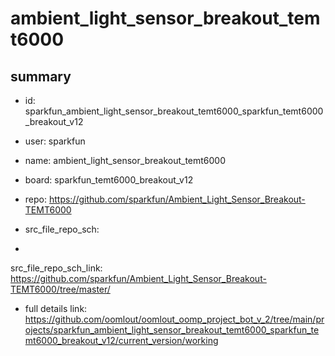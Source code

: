 # ambient_light_sensor_breakout_temt6000
 
## summary 
* id: sparkfun_ambient_light_sensor_breakout_temt6000_sparkfun_temt6000_breakout_v12
* user: sparkfun
* name: ambient_light_sensor_breakout_temt6000
* board: sparkfun_temt6000_breakout_v12
* repo: https://github.com/sparkfun/Ambient_Light_Sensor_Breakout-TEMT6000



* src_file_repo_sch: 
*
 src_file_repo_sch_link: https://github.com/sparkfun/Ambient_Light_Sensor_Breakout-TEMT6000/tree/master/
* full details link: https://github.com/oomlout/oomlout_oomp_project_bot_v_2/tree/main/projects/sparkfun_ambient_light_sensor_breakout_temt6000_sparkfun_temt6000_breakout_v12/current_version/working  







